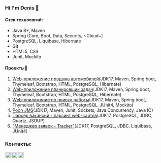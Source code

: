 ### Hi I'm Denis 👋


#### Стек технологий:
* Java 8+, Maven
* Spring (Core, Boot, Data, Security, ~Cloud~)
* PostgreSQL, Liquibase, Hibernate
* Git
* HTML5, CSS
* Junit, Mockito


#### Проекты:open_file_folder:
1. [Web-приложение продажа автомобилей](https://github.com/denvoiten/cars)(JDK17, Maven, Spring boot, Thymeleaf, Bootstrap, HTML, PostgreSQL, Hibernate)
2. [Web-приложение планировщик задач](https://github.com/denvoiten/job4j_todo)(JDK17, Maven, Spring boot, Thymeleaf, Bootstrap, HTML, PostgreSQL, Hibernate)
3. [Web-приложение по поиску работы](https://github.com/denvoiten/job4j_dreamjob)(JDK17, Maven, Spring boot, Thymeleaf, Bootstrap, HTML, PostgreSQL, JUnit4, Mockito)
4. [Pooh JMS](https://github.com/denvoiten/job4j_pooh)(JDK17, Maven, Junit, Sockets, Java Concurrency, Java IO)
5. [Парсер вакансий - парсинг web-сайтов](https://github.com/denvoiten/job4j_grabber)(JDK17, PostgreSQL, JDBC, Quartz, JSOUP)
6. ["Менеджер заявок - Tracker"](https://github.com/denvoiten/tracker)(JDK17, PostgreSQL, JDBC, Liquibase, JUnit4)

### Контакты:
[<img align="left" alt="telegram" width="18px" src="https://cdn.jsdelivr.net/npm/simple-icons@3.3.0/icons/telegram.svg" />][telegram]
[<img align="left" alt="gmail" width="18px" src="https://cdn.jsdelivr.net/npm/simple-icons@3.3.0/icons/gmail.svg" />][gmail]
[<img align="left" alt="LinkedIn" width="18px" src="https://cdn.jsdelivr.net/npm/simple-icons@v3/icons/linkedin.svg" />][linkedin]


[telegram]: https://t.me/GrokDen
[gmail]: mailto:den.voiten@gmail.com
[linkedin]: https://www.linkedin.com/in/denis-voytenko-585488117/
